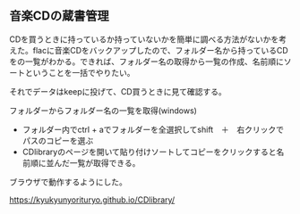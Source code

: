 ## 音楽CDの蔵書管理
 CDを買うときに持っているか持っていないかを簡単に調べる方法がないかを考えた。flacに音楽CDをバックアップしたので、フォルダー名から持っているCDをの一覧がわかる。できれば、フォルダー名の取得から一覧の作成、名前順にソートということを一括でやりたい。

それでデータはkeepに投げて、CD買うときに見て確認する。

フォルダーからフォルダー名の一覧を取得(windows)

* フォルダー内でctrl + aでフォルダーを全選択してshift　＋　右クリックで　パスのコピーを選ぶ
* CDlibraryのページを開いて貼り付けソートしてコピーをクリックすると名前順に並んだ一覧が取得できる。

ブラウザで動作するようにした。

https://kyukyunyorituryo.github.io/CDlibrary/
